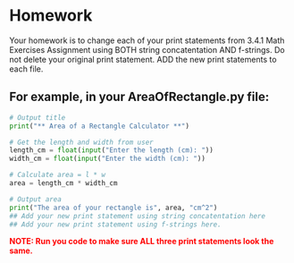 # Homework
Your homework is to change each of your print statements from 3.4.1 Math Exercises Assignment using BOTH string concatentation AND f-strings.
Do not delete your original print statement. ADD the new print statements to each file. 

## For example, in your AreaOfRectangle.py file:

```python
# Output title
print("** Area of a Rectangle Calculator **")

# Get the length and width from user
length_cm = float(input("Enter the length (cm): "))
width_cm = float(input("Enter the width (cm): "))

# Calculate area = l * w
area = length_cm * width_cm

# Output area
print("The area of your rectangle is", area, "cm^2")
## Add your new print statement using string concatentation here
## Add your new print statement using f-strings here.
```
<span style="color:red">
<b>
NOTE: Run you code to make sure ALL three print statements look the same.
</b>
</span>